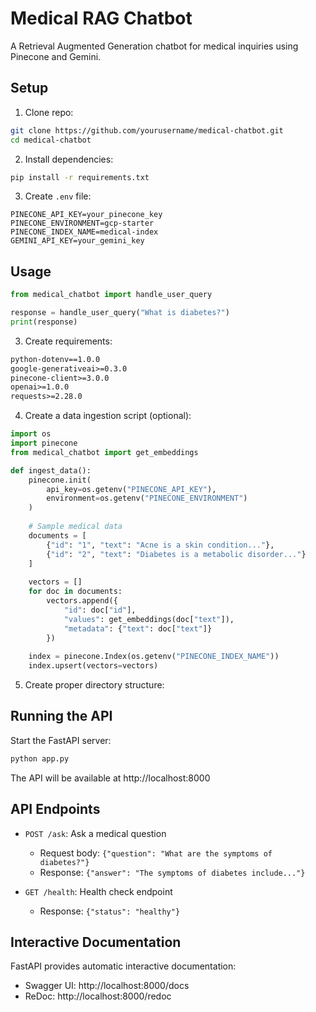 # Medical RAG Chatbot

A Retrieval Augmented Generation chatbot for medical inquiries using Pinecone and Gemini.

## Setup

1. Clone repo:
```bash
git clone https://github.com/yourusername/medical-chatbot.git
cd medical-chatbot
```

2. Install dependencies:
```bash
pip install -r requirements.txt
```

3. Create `.env` file:
```env
PINECONE_API_KEY=your_pinecone_key
PINECONE_ENVIRONMENT=gcp-starter
PINECONE_INDEX_NAME=medical-index
GEMINI_API_KEY=your_gemini_key
```

## Usage
```python
from medical_chatbot import handle_user_query

response = handle_user_query("What is diabetes?")
print(response)
```

3. Create requirements:
```text:requirements.txt
python-dotenv==1.0.0
google-generativeai>=0.3.0
pinecone-client>=3.0.0
openai>=1.0.0
requests>=2.28.0
```

4. Create a data ingestion script (optional):
```python:data_ingest.py
import os
import pinecone
from medical_chatbot import get_embeddings

def ingest_data():
    pinecone.init(
        api_key=os.getenv("PINECONE_API_KEY"),
        environment=os.getenv("PINECONE_ENVIRONMENT")
    )
    
    # Sample medical data
    documents = [
        {"id": "1", "text": "Acne is a skin condition..."},
        {"id": "2", "text": "Diabetes is a metabolic disorder..."}
    ]
    
    vectors = []
    for doc in documents:
        vectors.append({
            "id": doc["id"],
            "values": get_embeddings(doc["text"]),
            "metadata": {"text": doc["text"]}
        })
    
    index = pinecone.Index(os.getenv("PINECONE_INDEX_NAME"))
    index.upsert(vectors=vectors)
```

5. Create proper directory structure:

## Running the API

Start the FastAPI server:
```bash
python app.py
```

The API will be available at http://localhost:8000

## API Endpoints

- `POST /ask`: Ask a medical question
  - Request body: `{"question": "What are the symptoms of diabetes?"}`
  - Response: `{"answer": "The symptoms of diabetes include..."}`

- `GET /health`: Health check endpoint
  - Response: `{"status": "healthy"}`

## Interactive Documentation

FastAPI provides automatic interactive documentation:
- Swagger UI: http://localhost:8000/docs
- ReDoc: http://localhost:8000/redoc